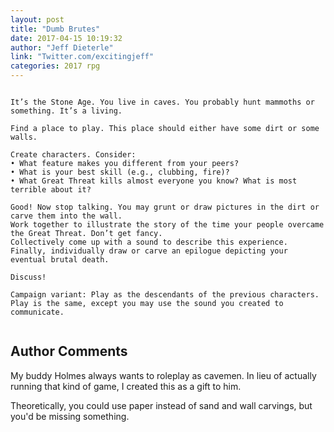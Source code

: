 ```yaml
---
layout: post
title: "Dumb Brutes"
date: 2017-04-15 10:19:32
author: "Jeff Dieterle"
link: "Twitter.com/excitingjeff"
categories: 2017 rpg
---
```

```

It’s the Stone Age. You live in caves. You probably hunt mammoths or something. It’s a living.
 
Find a place to play. This place should either have some dirt or some walls.
 
Create characters. Consider:
• What feature makes you different from your peers?
• What is your best skill (e.g., clubbing, fire)?
• What Great Threat kills almost everyone you know? What is most terrible about it?
 
Good! Now stop talking. You may grunt or draw pictures in the dirt or carve them into the wall.
Work together to illustrate the story of the time your people overcame the Great Threat. Don’t get fancy.
Collectively come up with a sound to describe this experience.
Finally, individually draw or carve an epilogue depicting your eventual brutal death.
 
Discuss!
 
Campaign variant: Play as the descendants of the previous characters. Play is the same, except you may use the sound you created to communicate.
 
```
## Author Comments 

My buddy Holmes always wants to roleplay as cavemen. In lieu of actually running that kind of game, I created this as a gift to him.

Theoretically, you could use paper instead of sand and wall carvings, but you'd be missing something.
